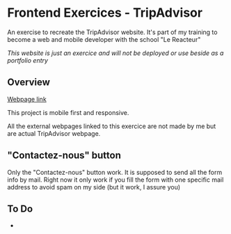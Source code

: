 # Frontend Exercices - TripAdvisor

An exercise to recreate the TripAdvisor website. It's part of my training to become a web and mobile developer with the school "Le Reacteur"

_This website is just an exercice and will not be deployed or use beside as a portfolio entry_

## Overview

[Webpage link](https://main--tripadvisor-fronted-exercise.netlify.app/)

This project is mobile first and responsive.

All the external webpages linked to this exercice are not made by me but are actual TripAdvisor webpage.

## "Contactez-nous" button
Only the "Contactez-nous" button work. It is supposed to send all the form info by mail. Right now it only work if you fill the form with one specific mail address to avoid spam on my side (but it work, I assure you)

## To Do

-
